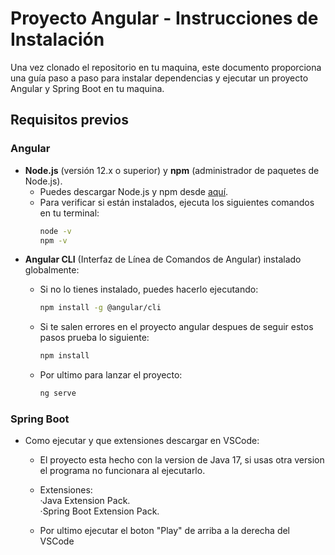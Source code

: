 # Proyecto Angular - Instrucciones de Instalación

Una vez clonado el repositorio en tu maquina, este documento proporciona una guía paso a paso para instalar dependencias y ejecutar un proyecto Angular y Spring Boot en tu maquina.

## Requisitos previos

### Angular
- **Node.js** (versión 12.x o superior) y **npm** (administrador de paquetes de Node.js).
  - Puedes descargar Node.js y npm desde [aquí](https://nodejs.org/).
  - Para verificar si están instalados, ejecuta los siguientes comandos en tu terminal:
    ```bash
    node -v
    npm -v
    ```
- **Angular CLI** (Interfaz de Línea de Comandos de Angular) instalado globalmente:
  - Si no lo tienes instalado, puedes hacerlo ejecutando:
    ```bash
    npm install -g @angular/cli
    ```

  - Si te salen errores en el proyecto angular despues de seguir estos pasos prueba lo siguiente:
    ```bash
    npm install
    ```

  - Por ultimo para lanzar el proyecto:
    ```bash
    ng serve
    ```
### Spring Boot
- Como ejecutar y que extensiones descargar en VSCode:
  - El proyecto esta hecho con la version de Java 17, si usas otra version el programa no funcionara al ejecutarlo.

  - Extensiones: <br>
    ·Java Extension Pack. <br>
    ·Spring Boot Extension Pack. <br>
 
  - Por ultimo ejecutar el boton "Play" de arriba a la derecha del VSCode




